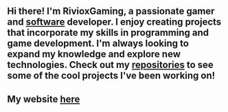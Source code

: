 ## Hi there! I'm RivioxGaming, a passionate gamer and [software](https://getdragonos.github.io) developer.  I enjoy creating projects that incorporate my skills in programming and game development. I'm always looking to expand my knowledge and explore new technologies. Check out my [repositories](https://github.com/RivioxGaming) to see some of the cool projects I've been working on!

## My website [here](https://rivioxgaming.github.io)
